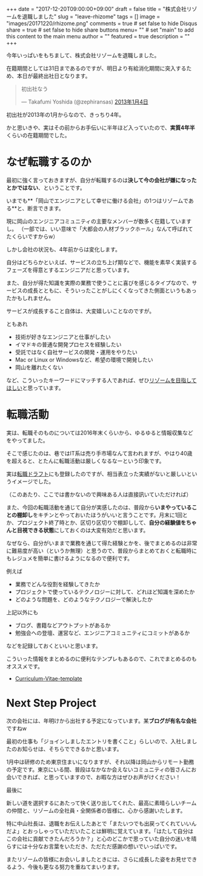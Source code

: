 +++
date = "2017-12-20T09:00:00+09:00"
draft = false
title = "株式会社リゾームを退職しました"
slug = "leave-rhizome"
tags = []
image = "images/20171220/rhizome.png"
comments = true	# set false to hide Disqus
share = true	# set false to hide share buttons
menu= ""		# set "main" to add this content to the main menu
author = ""
featured = true
description = ""
+++

今年いっぱいをもちまして、株式会社リゾームを退職しました。

在籍期間としては31日まであるのですが、明日より有給消化期間に突入するため、本日が最終出社日となります。

<blockquote class="twitter-tweet" data-lang="ja"><p lang="ja" dir="ltr">初出社なう</p>&mdash; Takafumi Yoshida (@zephiransas) <a href="https://twitter.com/zephiransas/status/286987861612429313?ref_src=twsrc%5Etfw">2013年1月4日</a></blockquote>
<script async src="https://platform.twitter.com/widgets.js" charset="utf-8"></script>

初出社が2013年の1月からなので、きっちり4年。

かと思いきや、実はその前からお手伝いに半年ほど入っていたので、**実質4年半** くらいの在籍期間でした。

# なぜ転職するのか

最初に強く言っておきますが、自分が転職するのは**決して今の会社が嫌になったとかではない**、ということです。

いまでも**「岡山でエンジニアとして幸せに働ける会社」の1つはリゾームである**と、断言できます。

現に岡山のエンジニアコミュニティの主要なメンバーが数多く在籍していますし。
（一部では、いい意味で「大都会の人材ブラックホール」なんて呼ばれてたくらいですからw）

しかし会社の状況も、4年前からは変化します。

自分はどちらかといえば、サービスの立ち上げ期などで、機能を素早く実装するフェーズを得意とするエンジニアだと思っています。

また、自分が得た知識を実際の業務で使うことに喜びを感じるタイプなので、サービスの成長とともに、そういったことがしにくくなってきた側面というもあったかもしれません。

サービスが成長すること自体は、大変嬉しいことなのですが。

ともあれ

- 技術が好きなエンジニアと仕事がしたい
- イマドキの普通な開発プロセスを経験したい
- 受託ではなく自社サービスの開発・運用をやりたい
- Mac or Linux or Windowsなど、希望の環境で開発したい
- 岡山を離れたくない

など、こういったキーワードにマッチする人であれば、ぜひ[リゾームを目指してほしい](https://www.rhizome-e.com/)と思っています。

# 転職活動

実は、転職そのものについては2016年末くらいから、ゆるゆると情報収集などをやってました。

そこで感じたのは、巷ではIT系は売り手市場なんて言われますが、やはり40歳を超えると、とたんに転職活動は厳しくなるなーという印象です。

実は[転職ドラフト](https://job-draft.jp/)にも登録したのですが、相当表立った実績がないと厳しいというイメージでした。

（このあたり、ここでは書かないので興味ある人は直接訊いていただければ）

また、今回の転職活動を通じて自分が実感したのは、普段から**いまやっていることの棚卸し**をキチンとやっておいたほうがいいと言うことです。月末に1回とか、プロジェクト終了時とか、区切り区切りで棚卸しして、**自分の経験値をちゃんと目視できる状態**にしておくのは大変有効だと思います。

なぜなら、自分がいままで業務を通じて得た経験とかを、後でまとめるのは非常に難易度が高い（というか無理）と思うので、普段からまとめておくと転職時にもレジュメを簡単に書けるようになるので便利です。

例えば

- 業務でどんな役割を経験してきたか
- プロジェクトで使っているテクノロジーに対して、どれほど知識を深めたか
- どのような問題を、どのようなテクノロジーで解決したか

上記以外にも

- ブログ、書籍などアウトプットがあるか
- 勉強会への登壇、運営など、エンジニアコミュニティにコミットがあるか

などを記録しておくといいと思います。

こういった情報をまとめるのに便利なテンプレもあるので、これでまとめるのもオススメです。

- [Curriculum-Vitae-template](https://github.com/okoysm/Curriculum-Vitae-template)

# Next Step Project

次の会社には、年明けから出社する予定になっています。某**ブログが有名な会社**ですねw

最初の仕事も「ジョインしましたエントリを書くこと」らしいので、入社しましたのお知らせは、そちらでできるかと思います。

1月中は研修のため東京住まいになりますが、それ以降は岡山からリモート勤務の予定です。東京にいる間、普段はなかなか会えないコミュニティの皆さんにお会いできれば、と思っていますので、お暇な方はぜひお声がけください！

最後に

新しい道を選択するにあたって快く送り出してくれた、最高に素晴らしいチームの仲間と、リゾームの全社員・全関係者の皆様に、心から感謝いたします。

特に中山社長は、退職をお伝えしたあとで「またいつでも出戻ってくれていいんだよ」とおっしゃっていただいたことは鮮明に覚えています。「はたして自分はこの会社に貢献できたんだろうか？」と心のどこかで思っていた自分の迷いを晴らすには十分なお言葉をいただき、ただただ感謝の想いでいっぱいです。

またリゾームの皆様にお会いしましたときには、さらに成長した姿をお見せできるよう、今後も更なる努力を重ねてまいります。
